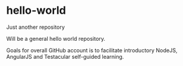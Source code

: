 hello-world
===========

Just another repository

Will be a general hello world repository.

Goals for overall GitHub account is to facilitate introductory NodeJS, AngularJS and Testacular self-guided learning.
